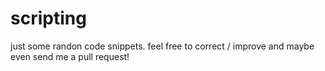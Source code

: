 # scripting

just some randon code snippets. feel free to correct / improve and maybe even send me a pull request!
